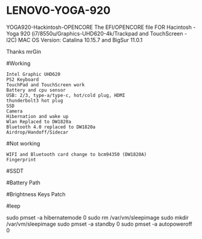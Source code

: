 # LENOVO-YOGA-920
YOGA920-Hackintosh-OPENCORE
The EFI/OPENCORE file FOR Hacintosh - Yoga 920 (i7/8550u/Graphics-UHD620-4k/Trackpad and TouchScreen - I2C)
MAC OS Version: Catalina 10.15.7 and BigSur 11.0.1

Thanks mrGin

#Working

    Intel Graphic UHD620
    PS2 Keyboard
    TouchPad and TouchScreen work
    Battery and cpu sensor
    USB: 2/3, type-a/type-c, hot/cold plug, HDMI
    thunderbolt3 hot plug
    SSD
    Camera
    Hibernation and wake up
    Wlan Replaced to DW1820a
    Bluetooth 4.0 replaced to DW1820a
    Airdrop/Handoff/Sidecar

#Not working

    WIFI and Bluetooth card change to bcm94350 (DW1820A)
    Fingerprint

#SSDT

#Battery Path

#Brightness Keys Patch

#leep

sudo pmset -a hibernatemode 0
sudo rm /var/vm/sleepimage
sudo mkdir /var/vm/sleepimage
sudo pmset -a standby 0
sudo pmset -a autopoweroff 0
